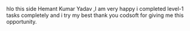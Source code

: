 hlo this side Hemant Kumar Yadav ,I am very happy i completed level-1 tasks completely and i try my best thank you codsoft for giving me this opportunity.
